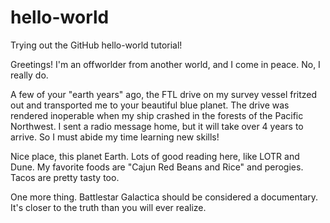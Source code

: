 # hello-world
Trying out the GitHub hello-world tutorial!


Greetings! I'm an offworlder from another world, and I come in peace. No, I really do.

A few of your "earth years" ago, the FTL drive on my survey vessel fritzed out and transported me to your beautiful blue planet. The drive was rendered inoperable when my ship crashed in the forests of the Pacific Northwest. I sent a radio message home, but it will take over 4 years to arrive. So I must abide my time learning new skills!

Nice place, this planet Earth. Lots of good reading here, like LOTR and Dune. My favorite foods are "Cajun Red Beans and Rice" and perogies. Tacos are pretty tasty too. 

One more thing. Battlestar Galactica should be considered a documentary. It's closer to the truth than you will ever realize.

